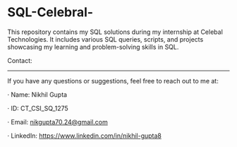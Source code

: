 # SQL-Celebral-

This repository contains my SQL solutions during my internship at Celebal Technologies. It includes various SQL queries, scripts, and projects showcasing my learning and problem-solving skills in SQL.

Contact:
_______________________________________________________________________________________________________________________________________________________________________________________________________________________

If you have any questions or suggestions, feel free to reach out to me at:

· Name: Nikhil Gupta

· ID: CT_CSI_SQ_1275

· Email: nikgupta70.24@gmail.com

· LinkedIn: https://www.linkedin.com/in/nikhil-gupta8
